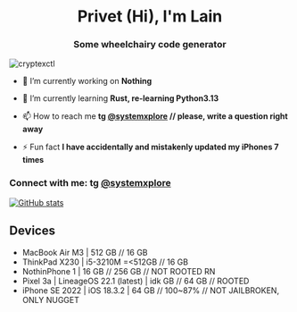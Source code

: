 <h1 align="center">Privet (Hi), I'm Lain</h1>
<h3 align="center">Some wheelchairy code generator</h3>

<p align="left"> <img src="https://komarev.com/ghpvc/?username=cryptexctl&label=Profile%20views&color=0e75b6&style=flat" alt="cryptexctl" /> </p>

- 🔭 I’m currently working on **Nothing**

- 🌱 I’m currently learning **Rust, re-learning Python3.13**

- 📫 How to reach me **tg <a href="https://t.me/systemxplore">@systemxplore</a> // please, write a question right away**

- ⚡ Fun fact **I have accidentally and mistakenly updated my iPhones 7 times**

<h3 align="left">Connect with me: tg <a href="https://t.me/systemxplore">@systemxplore</a></h3>
<p align="left">
</p>

[![GitHub stats](https://vercel-github-readme-stats-xi.vercel.app/api?username=cryptexctl&show_icons=true&disable_animations=true&hide_title=true&border_radius=20&border_color=4D5457&bg_color=1C1920&hide=contribs&text_color=e4e4e4&icon_color=ffffff&ring_color=ffffff&include_all_commits=true)](https://github.com/cryptexctl?tab=repositories)

## Devices
 - MacBook Air M3 | 512 GB // 16 GB
 - ThinkPad X230 | i5-3210M =<512GB // 16 GB
 - NothinPhone 1 | 16 GB // 256 GB // NOT ROOTED RN
 - Pixel 3a | LineageOS 22.1 (latest) | idk GB // 64 GB // ROOTED
 - iPhone SE 2022 | iOS 18.3.2 | 64 GB // 100~87% // NOT JAILBROKEN, ONLY NUGGET
